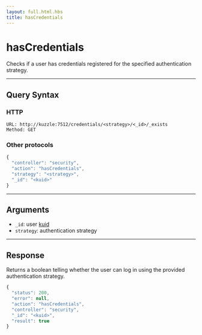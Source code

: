 ```yaml
---
layout: full.html.hbs
title: hasCredentials
---
```


# hasCredentials

Checks if a user has credentials registered for the specified authentication strategy.

---

## Query Syntax

### HTTP

```http
URL: http://kuzzle:7512/credentials/<strategy>/<_id>/_exists
Method: GET  
```

### Other protocols

```js
{
  "controller": "security",
  "action": "hasCredentials",
  "strategy": "<strategy>",
  "_id": "<kuid>"
}
```

---

## Arguments

* `_id`: user [kuid]({{site_base_path}}guide/1/kuzzle-depth/authentication/#the-kuzzle-user-identifier) 
* `strategy`: authentication strategy

---

## Response

Returns a boolean telling whether the user can log in using the provided authentication strategy.

```javascript
{
  "status": 200,
  "error": null,
  "action": "hasCredentials",
  "controller": "security",
  "_id": "<kuid>",
  "result": true
}
```
